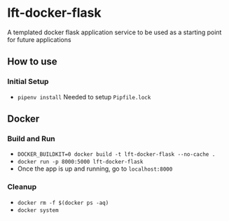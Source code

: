 # lft-docker-flask
A templated docker flask application service to be used as a starting point for future applications

## How to use
### Initial Setup
- `pipenv install` Needed to setup `Pipfile.lock`

## Docker
### Build and Run
- `DOCKER_BUILDKIT=0 docker build -t lft-docker-flask --no-cache .`
- `docker run -p 8000:5000 lft-docker-flask`
- Once the app is up and running, go to `localhost:8000`

### Cleanup
- `docker rm -f $(docker ps -aq)`
- `docker system`

